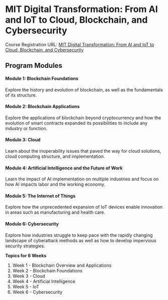 <!DOCTYPE html>
<html>
<body>
<h1> MIT Digital Transformation: From AI and IoT to Cloud, Blockchain, and Cybersecurity </h1>
Course Registration URL:
<a href="https://professionalonline1.mit.edu/digital-transformation?gclid=Cj0KCQiA7oyNBhDiARIsADtGRZZc3duXg2RENT-WFiUgDmPIL8kZEO_D4ukS4pLGuV47mCNEtWkWjtIaAk04EALw_wcB&utm_campaign=B-365D_US_GG_SE_DTRAN_Brand&utm_content=MIT%5EDigital-Transformation&utm_location=9003447&utm_medium=c&utm_source=Google&utm_term=digital+transformation+mit"> MIT Digital Transformation: From AI and IoT to Cloud, Blockchain, and Cybersecurity</a>
<h2> Program Modules </h2>  
  <h4> Module 1: Blockchain Foundations </h4>
<p> Explore the history and evolution of blockchain, as well as the fundamentals of its structure. </p> 
  <h4> Module 2: Blockchain Applications </h4>
<p> Explore the applications of blockchain beyond cryptocurrency and how the evolution of smart contracts expanded its possibilities to include any industry or function. </p>   
  <h4> Module 3: Cloud </h4>
<p> Learn about the inoperability issues that paved the way for cloud solutions, cloud computing structure, and implementation. </p>  
  <h4> Module 4: Artificial Intelligence and the Future of Work </h4>
<p> Learn the impact of AI implementation on multiple industries and focus on how AI impacts labor and the working economy. </p>
  <h4> Module 5: The Internet of Things </h4>
<p> Explore how the unprecedented expansion of IoT devices enable innovation in areas such as manufacturing and health care. </p>
  <h4> Module 6: Cybersecurity </h4>
<p> Explore how industries struggle to keep pace with the rapidly changing landscape of cyberattack methods as well as how to develop impervious security strategies. </p>

<B> Topics for 6 Weeks </B>
<ol>
  <li> Week 1 - Blockchain Overview and Applications</li>
  <li> Week 2 - Blockchain Foundations</li>
  <li> Week 3 - Cloud</li>
  <li> Week 4 - Artificial Intelligence</li>
  <li> Week 5 - IoT</li>
  <li> Week 6 - Cybersecurity</li>  
</ol>   
</body>  
</html>  
